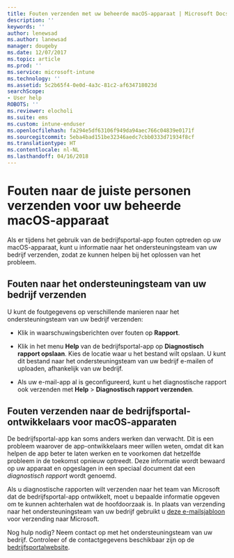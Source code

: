```yaml
---
title: Fouten verzenden met uw beheerde macOS-apparaat | Microsoft Docs
description: ''
keywords: ''
author: lenewsad
ms.author: lanewsad
manager: dougeby
ms.date: 12/07/2017
ms.topic: article
ms.prod: ''
ms.service: microsoft-intune
ms.technology: ''
ms.assetid: 5c2b65f4-0e0d-4a3c-81c2-af634718023d
searchScope:
- User help
ROBOTS: ''
ms.reviewer: elocholi
ms.suite: ems
ms.custom: intune-enduser
ms.openlocfilehash: fa294e5df63106f949da94aec766c04839e0171f
ms.sourcegitcommit: 5eba4bad151be32346aedc7cbb0333d71934f8cf
ms.translationtype: HT
ms.contentlocale: nl-NL
ms.lasthandoff: 04/16/2018
---
```

# <a name="submit-errors-to-the-right-people-for-your-managed-macos-device"></a>Fouten naar de juiste personen verzenden voor uw beheerde macOS-apparaat

Als er tijdens het gebruik van de bedrijfsportal-app fouten optreden op uw macOS-apparaat, kunt u informatie naar het ondersteuningsteam van uw bedrijf verzenden, zodat ze kunnen helpen bij het oplossen van het probleem.

## <a name="send-errors-to-your-company-support"></a>Fouten naar het ondersteuningsteam van uw bedrijf verzenden

 U kunt de foutgegevens op verschillende manieren naar het ondersteuningsteam van uw bedrijf verzenden:

-   Klik in waarschuwingsberichten over fouten op **Rapport**.

-   Klik in het menu **Help** van de bedrijfsportal-app op **Diagnostisch rapport opslaan**. Kies de locatie waar u het bestand wilt opslaan. U kunt dit bestand naar het ondersteuningsteam van uw bedrijf e-mailen of uploaden, afhankelijk van uw bedrijf.

- Als uw e-mail-app al is geconfigureerd, kunt u het diagnostische rapport ook verzenden met **Help** > **Diagnostisch rapport verzenden**.

## <a name="send-errors-to-the-company-portal-developers-for-macos-devices"></a>Fouten verzenden naar de bedrijfsportal-ontwikkelaars voor macOS-apparaten

De bedrijfsportal-app kan soms anders werken dan verwacht. Dit is een probleem waarover de app-ontwikkelaars meer willen weten, omdat dit kan helpen de app beter te laten werken en te voorkomen dat hetzelfde probleem in de toekomst opnieuw optreedt. Deze informatie wordt bewaard op uw apparaat en opgeslagen in een speciaal document dat een _diagnostisch rapport_ wordt genoemd.

Als u diagnostische rapporten wilt verzenden naar het team van Microsoft dat de bedrijfsportal-app ontwikkelt, moet u bepaalde informatie opgeven om te kunnen achterhalen wat de hoofdoorzaak is. In plaats van verzending naar het ondersteuningsteam van uw bedrijf gebruikt u <a href="mailto:IntuneCPiOSfeedback@microsoft.com?subject=My Company Portal App Closed Unexpectedly&body=Press and hold, then paste your copied Company Portal app logs here.">deze e-mailsjabloon</a> voor verzending naar Microsoft.

Nog hulp nodig? Neem contact op met het ondersteuningsteam van uw bedrijf. Controleer of de contactgegevens beschikbaar zijn op de [bedrijfsportalwebsite](https://portal.manage.microsoft.com#HelpDeskDialog).

